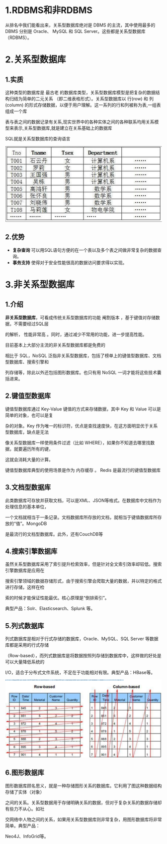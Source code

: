 # 1.RDBMS和非RDBMS

从排名中我们能看出来，关系型数据库绝对是 DBMS 的主流，其中使用最多的 DBMS 分别是 Oracle、 MySQL 和 SQL Server。这些都是关系型数据库（RDBMS）。

# 2.关系型数据库

## 1.实质

这种类型的数据库是 最古老 的数据库类型，关系型数据库模型是把复杂的数据结构归结为简单的二元关系 （即二维表格形式）。关系型数据库以 行(row) 和 列(column) 的形式存储数据，以便于用户理解。这一系列的行和列被称为表,一组表组成一个库

表与表之间的数据记录有关系,现实世界中的各种实体之间的各种联系均用关系模型来表示,关系型数据库,就是建立在关系基础上的数据库



SQL就是关系型数据库的查询语言

![image-20220702102011741](images\image-20220702102011741.png)

## 2.优势

- **复杂查询** 可以用SQL语句方便的在一个表以及多个表之间做非常复杂的数据查询。
- **事务支持** 使得对于安全性能很高的数据访问要求得以实现。

# 3.非关系型数据库

## 1.介绍

**非关系型数据库**，可看成传统关系型数据库的功能 阉割版本 ，基于键值对存储数据，不需要经过SQL层

的解析， 性能非常高 。同时，通过减少不常用的功能，进一步提高性能。

目前基本上大部分主流的非关系型数据库都是免费的



相比于 SQL，NoSQL 泛指非关系型数据库，包括了榜单上的键值型数据库、文档型数据库、搜索引擎和

列存储等，除此以外还包括图形数据库。也只有用 NoSQL 一词才能将这些技术囊括进来。

## 2.键值型数据库

键值型数据库通过 Key-Value 键值的方式来存储数据，其中 Key 和 Value 可以是简单的对象，也可以是复

杂的对象。Key 作为唯一的标识符，优点是查找速度快，在这方面明显优于关系型数据库，缺点是无法

像关系型数据库一样使用条件过滤（比如 WHERE），如果你不知道去哪里找数据，就要遍历所有的键，

这就会消耗大量的计算。

键值型数据库典型的使用场景是作为 内存缓存 。 Redis 是最流行的键值型数据库

## 3.文档型数据库

此类数据库可存放并获取文档，可以是XML、JSON等格式。在数据库中文档作为处理信息的基本单位，

一个文档就相当于一条记录。文档数据库所存放的文档，就相当于键值数据库所存放的“值”。MongoDB

是最流行的文档型数据库。此外，还有CouchDB等

## 4.搜索引擎数据库

虽然关系型数据库采用了索引提升检索效率，但是针对全文索引效率却较低。搜索引擎数据库是应用在

搜索引擎领域的数据存储形式，由于搜索引擎会爬取大量的数据，并以特定的格式进行存储，这样在检

索的时候才能保证性能最优。核心原理是“倒排索引”。

典型产品：Solr、Elasticsearch、Splunk 等。

## 5.列式数据库

列式数据库是相对于行式存储的数据库，Oracle、MySQL、SQL Server 等数据库都是采用的行式存储

（Row-based），而列式数据库是将数据按照列存储到数据库中，这样做的好处是可以大量降低系统的

I/O，适合于分布式文件系统，不足在于功能相对有限。典型产品：HBase等。

![image-20220702102857517](images\image-20220702102857517.png)

## 6.图形数据库

图形数据库顾名思义，就是一种存储图形关系的数据库。它利用了图这种数据结构存储了实体（对象）

之间的关系。关系型数据用于存储明确关系的数据，但对于复杂关系的数据存储却有些力不从心。如社

交网络中人物之间的关系，如果用关系型数据库则非常复杂，用图形数据库将非常简单。典型产品：

Neo4J、InfoGrid等。